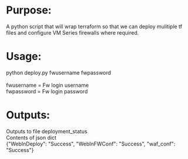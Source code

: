 
  # Purpose:
  A python script that will wrap terraform so that we can deploy mulitiple tf files and configure VM Series firewalls where     required.

  # Usage: 
  
  python deploy.py fwusername fwpassword<br/>   
  fwusername = Fw login username<br/> 
  fwpassword = Fw login password<br/> 
  

  # Outputs:
  Outputs to file deployment_status<br/> 
  Contents of json dict<br/> 
  {"WebInDeploy": "Success", "WebInFWConf": "Success", "waf_conf": "Success"}

